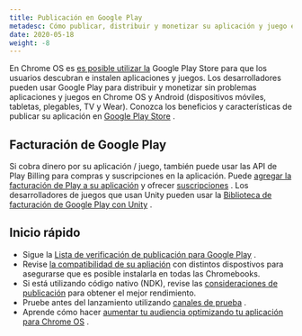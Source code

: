 ```yaml
---
title: Publicación en Google Play
metadesc: Cómo publicar, distribuir y monetizar su aplicación y juego en Chrome OS
date: 2020-05-18
weight: -8
---
```


En Chrome OS es [es posible utilizar la](https://chrome.googleblog.com/2016/05/the-google-play-store-coming-to.html) Google Play Store para que los usuarios descubran e instalen aplicaciones y juegos. Los desarrolladores pueden usar Google Play para distribuir y monetizar sin problemas aplicaciones y juegos en Chrome OS y Android (dispositivos móviles, tabletas, plegables, TV y Wear). Conozca los beneficios y características de publicar su aplicación en [Google Play Store](https://developer.android.com/distribute/google-play) .

## Facturación de Google Play

Si cobra dinero por su aplicación / juego, también puede usar las API de Play Billing para compras y suscripciones en la aplicación. Puede [agregar la facturación de Play a su aplicación](https://developer.android.com/google/play/billing/getting-ready?hl=es) y ofrecer [suscripciones](https://developer.android.com/google-play/guides/subscriptions?hl=es) . Los desarrolladores de juegos que usan Unity pueden usar la [Biblioteca de facturación de Google Play con Unity](https://developer.android.com/google/play/billing/unity?hl=es) .

## Inicio rápido

- Sigue la [Lista de verificación de publicación para Google Play](https://developer.android.com/distribute/best-practices/launch/launch-checklist) .
- Revise [la compatibilidad de su apliación](https://support.google.com/googleplay/android-developer/answer/7353455) con distintos dispostivos para asegurarse que es posible instalarla en todas las Chromebooks.
- Si está utilizando código nativo (NDK), revise las [consideraciones de publicación](/{{locale.code}}/games/optimizing-games-publishing) para obtener el mejor rendimiento.
- Pruebe antes del lanzamiento utilizando [canales de prueba](https://developer.android.com/distribute/best-practices/launch/test-tracks) .
- Aprende cómo hacer [aumentar tu audiencia optimizando tu aplicación para Chrome OS](https://playacademy.exceedlms.com/student/activity/19745-grow-your-audience-by-optimizing-your-app-for-chrome-os) .
